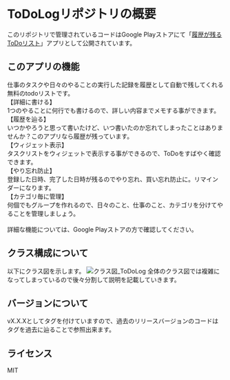 # ToDoLogリポジトリの概要
このリポジトリで管理されているコードはGoogle Playストアにて「[履歴が残るToDoリスト](https://play.google.com/store/apps/details?id=com.highcom.todolog&hl=ja)」アプリとして公開されています。
## このアプリの機能
仕事のタスクや日々のやることの実行した記録を履歴として自動で残してくれる無料のtodoリストです。<br>
【詳細に書ける】<br>
1つのやることに何行でも書けるので、詳しい内容までメモする事ができます。<br>
【履歴を辿る】<br>
いつかやろうと思って書いたけど、いつ書いたのか忘れてしまったことはありませんか？このアプリなら履歴が残っています。<br>
【ウィジェット表示】<br>
タスクリストをウィジェットで表示する事ができるので、ToDoをすばやく確認できます。<br>
【やり忘れ防止】<br>
登録した日時、完了した日時が残るのでやり忘れ、買い忘れ防止に。リマインダーになります。<br>
【カテゴリ毎に管理】<br>
何個でもグループを作れるので、日々のこと、仕事のこと、カテゴリを分けてやることを管理しましょう。<br>
<br>
詳細な機能については、Google Playストアの方で確認してください。
## クラス構成について
以下にクラス図を示します。
![クラス図_ToDoLog](https://user-images.githubusercontent.com/12059529/128678331-d27de015-9f46-4497-8b4b-44ca073159a2.png)
全体のクラス図では複雑になってしまっているので後々分割して説明を記載していきます。
## バージョンについて
vX.X.Xとしてタグを付けていますので、過去のリリースバージョンのコードはタグを過去に辿ることで参照出来ます。
## ライセンス
MIT
